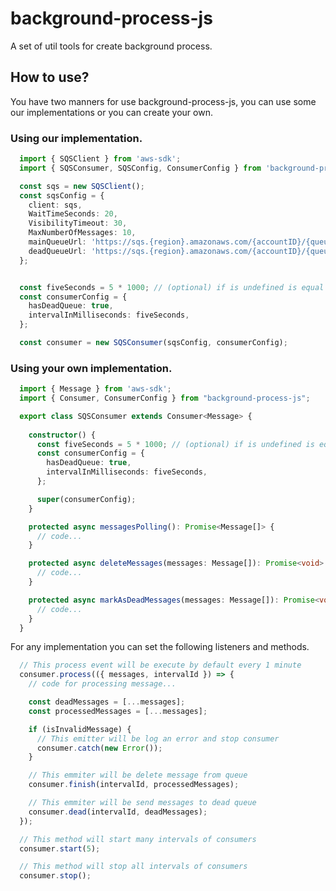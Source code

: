 # background-process-js
A set of util tools for create background process.

## How to use?

You have two manners for use background-process-js, you can use some our implementations or you can create your own.

### Using our implementation.

```ts
  import { SQSClient } from 'aws-sdk';
  import { SQSConsumer, SQSConfig, ConsumerConfig } from 'background-process-js';

  const sqs = new SQSClient();
  const sqsConfig = {
    client: sqs,
    WaitTimeSeconds: 20,
    VisibilityTimeout: 30,
    MaxNumberOfMessages: 10,
    mainQueueUrl: 'https://sqs.{region}.amazonaws.com/{accountID}/{queueName}'
    deadQueueUrl: 'https://sqs.{region}.amazonaws.com/{accountID}/{queueName}'
  };


  const fiveSeconds = 5 * 1000; // (optional) if is undefined is equal 1 minute
  const consumerConfig = {
    hasDeadQueue: true,
    intervalInMilliseconds: fiveSeconds,
  };

  const consumer = new SQSConsumer(sqsConfig, consumerConfig);
```

### Using your own implementation.

```ts
  import { Message } from 'aws-sdk';
  import { Consumer, ConsumerConfig } from "background-process-js";

  export class SQSConsumer extends Consumer<Message> {
    
    constructor() {
      const fiveSeconds = 5 * 1000; // (optional) if is undefined is equal 1 minute
      const consumerConfig = {
        hasDeadQueue: true,
        intervalInMilliseconds: fiveSeconds,
      };

      super(consumerConfig);
    }

    protected async messagesPolling(): Promise<Message[]> {
      // code...
    }

    protected async deleteMessages(messages: Message[]): Promise<void> {
      // code...
    }

    protected async markAsDeadMessages(messages: Message[]): Promise<void> {
      // code...
    }
  }
```

For any implementation you can set the following listeners and methods.
```ts
  // This process event will be execute by default every 1 minute 
  consumer.process(({ messages, intervalId }) => {
    // code for processing message...

    const deadMessages = [...messages];
    const processedMessages = [...messages];

    if (isInvalidMessage) {
      // This emitter will be log an error and stop consumer
      consumer.catch(new Error());
    }

    // This emmiter will be delete message from queue
    consumer.finish(intervalId, processedMessages);

    // This emmiter will be send messages to dead queue
    consumer.dead(intervalId, deadMessages);
  });

  // This method will start many intervals of consumers
  consumer.start(5);

  // This method will stop all intervals of consumers
  consumer.stop();
```